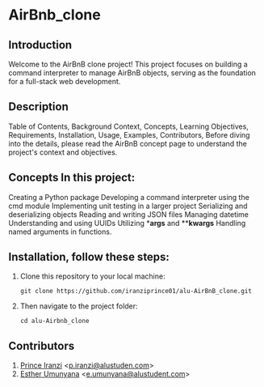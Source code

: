 # AirBnb_clone
## Introduction
Welcome to the AirBnB clone project! This project focuses on building a command interpreter to manage AirBnB objects, serving as the foundation for a full-stack web development.

## Description

Table of Contents, Background Context, Concepts, Learning Objectives, Requirements, Installation, Usage, Examples, Contributors, Before diving into the details, please read the AirBnB concept page to understand the project's context and objectives.

## Concepts In this project:

Creating a Python package Developing a command interpreter using the cmd module Implementing unit testing in a larger project Serializing and deserializing objects Reading and writing JSON files Managing datetime Understanding and using UUIDs Utilizing ***args** and ****kwargs** Handling named arguments in functions.

## Installation, follow these steps:

1. Clone this repository to your local machine:
   ```
   git clone https://github.com/iranziprince01/alu-AirBnB_clone.git
   ```
2. Then navigate to the project folder:
   ```
   cd alu-Airbnb_clone
   ```

## Contributors
1. [Prince Iranzi](https://github.com/iranziprince01/) <<p.iranzi@alustuden.com>>
2. [Esther Umunyana](https://github.com/eumunyana)   <<e.umunyana@alustudent.com>>
